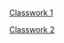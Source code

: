 [Classwork 1](https://docs.google.com/document/d/1y4Hj8WQVEq8n8Sw0RXvkTpdekvKVrCwBhXCs9Y5OoU8/edit?usp=sharing)

[Classwork 2](https://docs.google.com/document/d/1vVtLRLxjeVQWcwJ8kqnZM7APglhndbGKsEcOX5ydYks/edit?usp=sharing)

